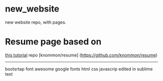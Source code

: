 # new_website
new website repo, with pages. 

Resume page based on
=========
[this tutorial](https://medium.com/p/991845147ec)
repo [knommon/resume] (https://github.com/knommon/resume)
****
bootsrtap
font awesome
google fonts
html
css
javascrip
edited in sublime text
